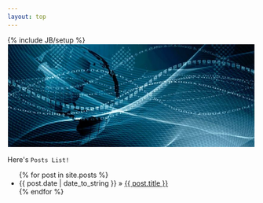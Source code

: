 ```yaml
---
layout: top
---
```

{% include JB/setup %}
<img src="/images/index/technology.jpg" width="820px">

Here's `Posts List!`

<ul class="posts">
  {% for post in site.posts %}
    <li><span>{{ post.date | date_to_string }}</span> &raquo; <a href="{{ BASE_PATH }}{{ post.url }}">{{ post.title }}</a></li>
  {% endfor %}
</ul>
